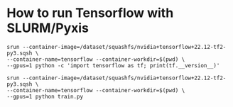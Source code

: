 # How to run Tensorflow with SLURM/Pyxis

```Shell
srun --container-image=/dataset/squashfs/nvidia+tensorflow+22.12-tf2-py3.sqsh \
--container-name=tensorflow --container-workdir=$(pwd) \
--gpus=1 python -c 'import tensorflow as tf; print(tf.__version__)'
```

```Shell
srun --container-image=/dataset/squashfs/nvidia+tensorflow+22.12-tf2-py3.sqsh \
--container-name=tensorflow --container-workdir=$(pwd) \
--gpus=1 python train.py
```
